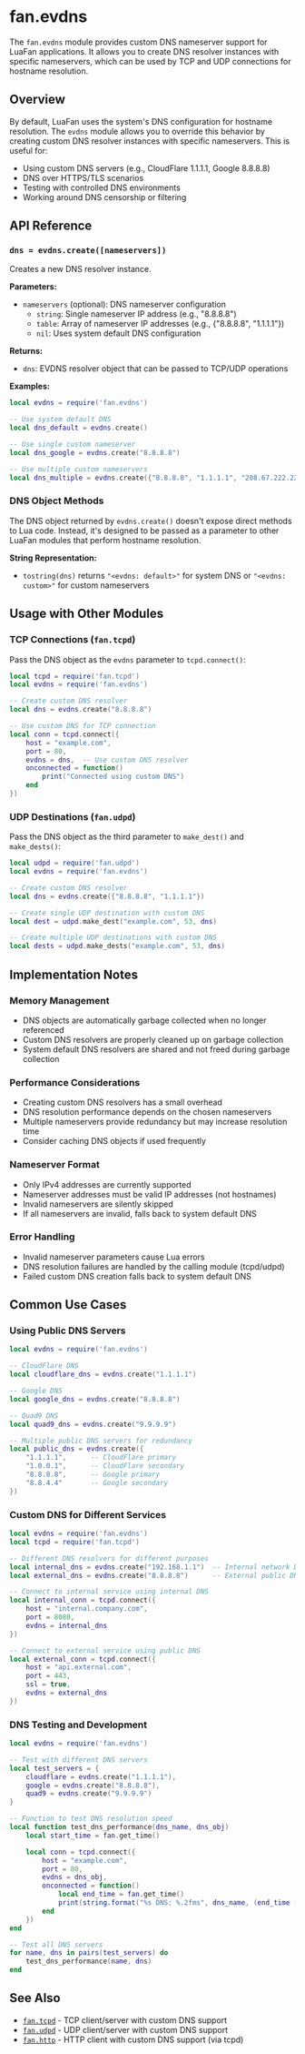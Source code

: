 fan.evdns
==========

The `fan.evdns` module provides custom DNS nameserver support for LuaFan applications. It allows you to create DNS resolver instances with specific nameservers, which can be used by TCP and UDP connections for hostname resolution.

## Overview

By default, LuaFan uses the system's DNS configuration for hostname resolution. The `evdns` module allows you to override this behavior by creating custom DNS resolver instances with specific nameservers. This is useful for:

- Using custom DNS servers (e.g., CloudFlare 1.1.1.1, Google 8.8.8.8)
- DNS over HTTPS/TLS scenarios
- Testing with controlled DNS environments
- Working around DNS censorship or filtering

## API Reference

### `dns = evdns.create([nameservers])`

Creates a new DNS resolver instance.

**Parameters:**
- `nameservers` (optional): DNS nameserver configuration
  - `string`: Single nameserver IP address (e.g., "8.8.8.8")
  - `table`: Array of nameserver IP addresses (e.g., {"8.8.8.8", "1.1.1.1"})
  - `nil`: Uses system default DNS configuration

**Returns:**
- `dns`: EVDNS resolver object that can be passed to TCP/UDP operations

**Examples:**

```lua
local evdns = require('fan.evdns')

-- Use system default DNS
local dns_default = evdns.create()

-- Use single custom nameserver
local dns_google = evdns.create("8.8.8.8")

-- Use multiple custom nameservers
local dns_multiple = evdns.create({"8.8.8.8", "1.1.1.1", "208.67.222.222"})
```

### DNS Object Methods

The DNS object returned by `evdns.create()` doesn't expose direct methods to Lua code. Instead, it's designed to be passed as a parameter to other LuaFan modules that perform hostname resolution.

**String Representation:**
- `tostring(dns)` returns `"<evdns: default>"` for system DNS or `"<evdns: custom>"` for custom nameservers

## Usage with Other Modules

### TCP Connections (`fan.tcpd`)

Pass the DNS object as the `evdns` parameter to `tcpd.connect()`:

```lua
local tcpd = require('fan.tcpd')
local evdns = require('fan.evdns')

-- Create custom DNS resolver
local dns = evdns.create("8.8.8.8")

-- Use custom DNS for TCP connection
local conn = tcpd.connect({
    host = "example.com",
    port = 80,
    evdns = dns,  -- Use custom DNS resolver
    onconnected = function()
        print("Connected using custom DNS")
    end
})
```

### UDP Destinations (`fan.udpd`)

Pass the DNS object as the third parameter to `make_dest()` and `make_dests()`:

```lua
local udpd = require('fan.udpd')
local evdns = require('fan.evdns')

-- Create custom DNS resolver
local dns = evdns.create({"8.8.8.8", "1.1.1.1"})

-- Create single UDP destination with custom DNS
local dest = udpd.make_dest("example.com", 53, dns)

-- Create multiple UDP destinations with custom DNS
local dests = udpd.make_dests("example.com", 53, dns)
```

## Implementation Notes

### Memory Management

- DNS objects are automatically garbage collected when no longer referenced
- Custom DNS resolvers are properly cleaned up on garbage collection
- System default DNS resolvers are shared and not freed during garbage collection

### Performance Considerations

- Creating custom DNS resolvers has a small overhead
- DNS resolution performance depends on the chosen nameservers
- Multiple nameservers provide redundancy but may increase resolution time
- Consider caching DNS objects if used frequently

### Nameserver Format

- Only IPv4 addresses are currently supported
- Nameserver addresses must be valid IP addresses (not hostnames)
- Invalid nameservers are silently skipped
- If all nameservers are invalid, falls back to system default DNS

### Error Handling

- Invalid nameserver parameters cause Lua errors
- DNS resolution failures are handled by the calling module (tcpd/udpd)
- Failed custom DNS creation falls back to system default DNS

## Common Use Cases

### Using Public DNS Servers

```lua
local evdns = require('fan.evdns')

-- CloudFlare DNS
local cloudflare_dns = evdns.create("1.1.1.1")

-- Google DNS
local google_dns = evdns.create("8.8.8.8")

-- Quad9 DNS
local quad9_dns = evdns.create("9.9.9.9")

-- Multiple public DNS servers for redundancy
local public_dns = evdns.create({
    "1.1.1.1",      -- CloudFlare primary
    "1.0.0.1",      -- CloudFlare secondary
    "8.8.8.8",      -- Google primary
    "8.8.4.4"       -- Google secondary
})
```

### Custom DNS for Different Services

```lua
local evdns = require('fan.evdns')
local tcpd = require('fan.tcpd')

-- Different DNS resolvers for different purposes
local internal_dns = evdns.create("192.168.1.1")  -- Internal network DNS
local external_dns = evdns.create("8.8.8.8")      -- External public DNS

-- Connect to internal service using internal DNS
local internal_conn = tcpd.connect({
    host = "internal.company.com",
    port = 8080,
    evdns = internal_dns
})

-- Connect to external service using public DNS
local external_conn = tcpd.connect({
    host = "api.external.com",
    port = 443,
    ssl = true,
    evdns = external_dns
})
```

### DNS Testing and Development

```lua
local evdns = require('fan.evdns')

-- Test with different DNS servers
local test_servers = {
    cloudflare = evdns.create("1.1.1.1"),
    google = evdns.create("8.8.8.8"),
    quad9 = evdns.create("9.9.9.9")
}

-- Function to test DNS resolution speed
local function test_dns_performance(dns_name, dns_obj)
    local start_time = fan.get_time()

    local conn = tcpd.connect({
        host = "example.com",
        port = 80,
        evdns = dns_obj,
        onconnected = function()
            local end_time = fan.get_time()
            print(string.format("%s DNS: %.2fms", dns_name, (end_time - start_time) * 1000))
        end
    })
end

-- Test all DNS servers
for name, dns in pairs(test_servers) do
    test_dns_performance(name, dns)
end
```

## See Also

- [`fan.tcpd`](tcpd.md) - TCP client/server with custom DNS support
- [`fan.udpd`](udpd.md) - UDP client/server with custom DNS support
- [`fan.http`](http.md) - HTTP client with custom DNS support (via tcpd)